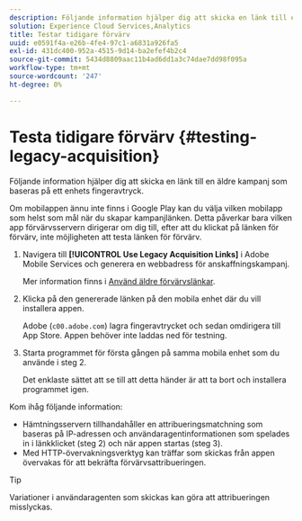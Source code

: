 ```yaml
---
description: Följande information hjälper dig att skicka en länk till en äldre kampanj som baseras på ett enhets fingeravtryck.
solution: Experience Cloud Services,Analytics
title: Testar tidigare förvärv
uuid: e0591f4a-e26b-4fe4-97c1-a6831a926fa5
exl-id: 431dc400-952a-4515-9d14-ba2efef4b2c4
source-git-commit: 5434d8809aac11b4ad6dd1a3c74dae7dd98f095a
workflow-type: tm+mt
source-wordcount: '247'
ht-degree: 0%

---
```


# Testa tidigare förvärv {#testing-legacy-acquisition}

Följande information hjälper dig att skicka en länk till en äldre kampanj som baseras på ett enhets fingeravtryck.

Om mobilappen ännu inte finns i Google Play kan du välja vilken mobilapp som helst som mål när du skapar kampanjlänken. Detta påverkar bara vilken app förvärvsservern dirigerar om dig till, efter att du klickat på länken för förvärv, inte möjligheten att testa länken för förvärv.

1. Navigera till **[!UICONTROL Use Legacy Acquisition Links]** i Adobe Mobile Services och generera en webbadress för anskaffningskampanj.

   Mer information finns i [Använd äldre förvärvslänkar](/help/using/acquisition-main/c-marketing-links-builder/t-create-edit-adobe-links/c-use-legacy-acquisition-links/c-use-legacy-acquisition-links.md).

1. Klicka på den genererade länken på den mobila enhet där du vill installera appen.

   Adobe (`c00.adobe.com`) lagra fingeravtrycket och sedan omdirigera till App Store. Appen behöver inte laddas ned för testning.

1. Starta programmet för första gången på samma mobila enhet som du använde i steg 2.

   Det enklaste sättet att se till att detta händer är att ta bort och installera programmet igen.

Kom ihåg följande information:

* Hämtningsservern tillhandahåller en attribueringsmatchning som baseras på IP-adressen och användaragentinformationen som spelades in i länkklicket (steg 2) och när appen startas (steg 3).
* Med HTTP-övervakningsverktyg kan träffar som skickas från appen övervakas för att bekräfta förvärvsattribueringen.

>[!TIP]
>
>Variationer i användaragenten som skickas kan göra att attribueringen misslyckas.
